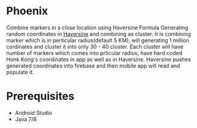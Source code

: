 # Phoenix
Combine markers in a close location using Haversine Formula
Generating random coordinates in [Haversine](https://github.com/alenave/Haversine) and combining as cluster.
It is combining marker which is in perticular radius(default 5 KM), will generating 1 million cordinates and cluster it into only 30 - 40 cluster.
Each cluster will have number of markers which comes into prticular radius, have hard coded Honk Kong's coordinates in app as well as in Haversine.
Haversine pushes generated coordinates into firebase and then mobile app will read and populate it.

# Prerequisites

- Android Studio
- Java 7/8
